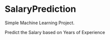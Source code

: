 # SalaryPrediction
Simple Machine Learning Project.<br>

 Predict the Salary based on Years of Experience
